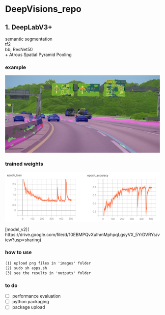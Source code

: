 # DeepVisions_repo

## 1. DeepLabV3+
semantic segmentation \
tf2 \
bb, ResNet50 \
\+ Atrous Spatial Pyramid Pooling

### example
<p align="left">
    <img src="output.png" width=600></br>
</p>

### trained weights
<p align="left">
    <img src="la.png" width=600></br>
</p>
[model_v2]( https://drive.google.com/file/d/10EBMPQvXulhmMphpqLgsyVX_5YrDVRYs/view?usp=sharing)

### how to use
```
(1) upload png files in 'images' folder
(2) sudo sh apps.sh
(3) see the results in 'outputs' folder
```

### to do
- [ ] performance evaluation
- [ ] python packaging
- [ ] package upload
